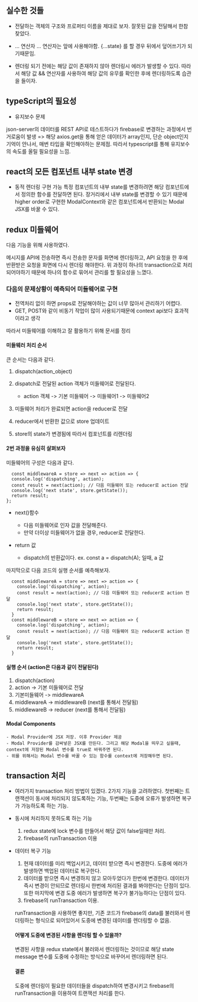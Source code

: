 ## 실수한 것들

- 전달하는 객체의 구조와 프로퍼티 이름을 제대로 보자.
  잘못된 값을 전달해서 한참 찾았다.

- ... 연산자
  ... 연산자는 앞에 사용해야함. {...state} 를 할 경우 뒤에서 덮어쓰기가 되기때문임.

- 렌더링 되기 전에는 해당 값이 존재하지 않아 렌더링시 에러가 발생할 수 있다. 따라서 해당 값 && 연산자를 사용하여 해당 값의 유무를 확인한 후에 렌더링하도록 습관을 들이자.

## typeScript의 필요성

- 유지보수 문제

json-server의 데이터를 REST API로 테스트하다가 firebase로 변경하는 과정에서 번거로움이 발생 => 해당 axios.get을 통해 얻은 데이터가 array인지, 단순 object인지 기억이 안나서, 매번 타입을 확인해야하는 문제점. 따라서 typescript를 통해 유지보수의 속도를 올릴 필요성을 느낌.

## react의 모든 컴포넌트 내부 state 변경

- 동적 렌더링 구현 가능
  특정 컴포넌트의 내부 state를 변경하려면 해당 컴포넌트에서 정의한 함수를 전달하면 된다. 장거리에서 내부 state를 변경할 수 있기 때문에 higher order로 구현한 ModalContext와 같은 컴포넌트에서 반환되는 Modal JSX를 바꿀 수 있다.

## redux 미들웨어
  다음 기능을 위해 사용하였다.

  메시지를 API에 전송하면 즉시 전송한 문자를 화면에 렌더링하고, API 요청을 한 후에 반환받은 요청을 화면에 다시 렌더링 해야한다. 위 과정이 하나의 transaction으로 처리되어야하기 때문에 하나의 함수로 묶어서 관리를 할 필요성을 느꼈다.
  
  ### 다음의 문제상황이 예측되어 미들웨어로 구현

  - 전역처리 없이 하면 props로 전달해야하는 값이 너무 많아서 관리하기 어렵다.
  - GET, POST와 같이 비동기 작업이 많이 사용되기때문에 context api보다 효과적이라고 생각


따라서 미들웨어를 이해하고 잘 활용하기 위해 문서를 정리


#### 미들웨러 처리 순서

큰 순서는 다음과 같다.

1. dispatch(action_object)
2. dispatch로 전달된 action 객체가 미들웨어로 전달된다.


    - action 객체 -> 기본 미들웨어 -> 미들웨어1 -> 미들웨어2

3. 미들웨어 처리가 완료되면 action을 reducer로 전달
4. reducer에서 반환한 값으로 store 업데이트
5. store의 state가 변경됨에 따라서 컴포넌트를 리렌더링

#### 2번 과정을 유심히 살펴보자

미들웨어의 구성은 다음과 같다.

```
  const middlewareA = store => next => action => {
  console.log('dispatching', action);
  const result = next(action); // 다음 미들웨어 또는 reducer로 action 전달
  console.log('next state', store.getState());
  return result;
};
```

- next()함수

  - 다음 미들웨어로 인자 값을 전달해준다.
  - 만약 더이상 미들웨어가 없을 경우, reducer로 전달한다.

- return 값
  - dispatch의 반환값이다. ex. const a = dispatch(A); 일때, a 값

마지막으로 다음 코드의 실행 순서를 예측해보자.

```
  const middlewareA = store => next => action => {
    console.log('dispatching', action);
    const result = next(action); // 다음 미들웨어 또는 reducer로 action 전달
    console.log('next state', store.getState());
    return result;
  }
  const middlewareB = store => next => action => {
    console.log('dispatching', action);
    const result = next(action); // 다음 미들웨어 또는 reducer로 action 전달
    console.log('next state', store.getState());
    return result;
  }
```
#### 실행 순서 (action은 다음과 같이 전달된다)
  1. dispatch(action)
  2. action -> 기본 미들웨어로 전달
  3. 기본미들웨어 -> middlewareA
  4. middlewareA -> middlewareB  (next를 통해서 전달됨)
  5. middlewareB -> reducer  (next를 통해서 전달됨)


#### Modal Components

    - Modal Provider에 JSX 저장. 이후 Provider 제공
    - Modal Provider를 감싸넣은 JSX를 만든다. 그리고 해당 Modal을 띄우고 싶을때, context에 저장된 Modal 변수를 true로 바꿔주면 된다.
    - 위를 위해서는 Modal 변수를 바꿀 수 있는 함수를 context에 저장해두면 된다.

## transaction 처리
  - 여러가지 transaction 처리 방법이 있겠다. 2가지 기능을 고려하였다. 첫번째는 트랜잭션이 동시에 처리되지 않도록하는 기능, 두번째는 도중에 오류가 발생하면 복구가 가능하도록 하는 기능.

  - 동시에 처리하지 못하도록 하는 기능
    1. redux state에 lock 변수를 만들어서 해당 값이 false일때만 처리.
    2. firebase의 runTransaction 이용

  - 데이터 복구 기능
    1. 현재 데이터를 미리 백업시키고, 데이터 받으면 즉시 변경한다. 도중에 에러가 발생하면 백업된 데이터로 복구한다.
    2. 데이터를 받으면 즉시 변경하지 않고 모아두었다가 한번에 변경한다. 데이터가 즉시 변경이 안되므로 렌더링시 한번에 처리된 결과를 봐야한다는 단점이 있다. 또한 마지막에 변경 도중 에러가 발생하면 복구가 불가능하다는 단점이 있다.
    3. firebase의 runTransaction 이용.

    runTransaction을 사용하면 좋지만, 기존 코드가 firebase의 data를 불러와서 렌더링하는 형식으로 되어있어서 도중에 변경된 데이터를 렌더링할 수 없음.

    #### 어떻게 도중에 변경된 사항을 렌더링 할 수 있을까?
    변경된 사항을 redux state에서 불러와서 렌더링하는 것이므로 해당 state message 변수를 도중에 수정하는 방식으로 바꾸어서 렌더링하면 된다.

    #### 결론
    도중에 렌더링이 필요한 데이터들을 dispatch하여 변경시키고 firebase의 runTransaction을 이용하여 트랜잭션 처리를 한다. 

